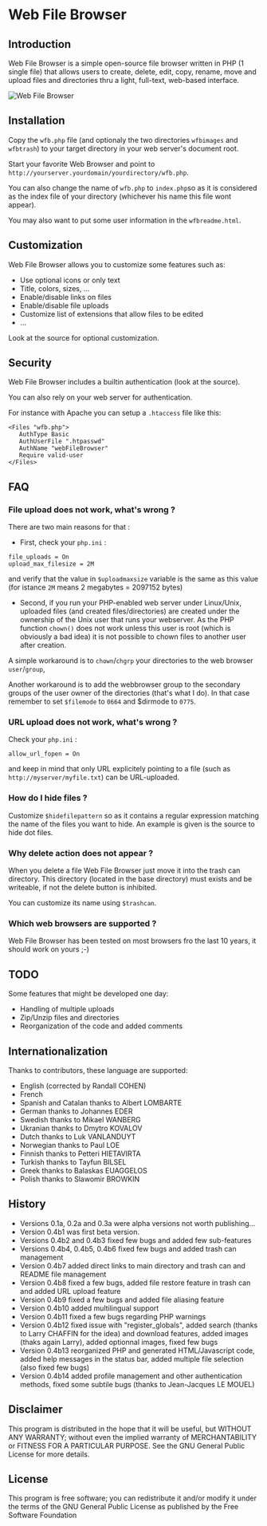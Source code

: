 Web File Browser
================

Introduction
------------

Web File Browser is a simple open-source file browser written in PHP (1 single file)
that allows users to create, delete, edit, copy, rename, move and upload files and
directories thru a light, full-text, web-based interface.

![Web File Browser](https://raw.github.com/cgdave/webfilebrowser/master/snaphost.jpg)

Installation
------------

Copy the `wfb.php` file (and optionaly the two directories `wfbimages` and `wfbtrash`) to your target
directory in your web server's document root.

Start your favorite Web Browser and point to `http://yourserver.yourdomain/yourdirectory/wfb.php`.

You can also change the name of `wfb.php` to `index.php`so as it is considered as the index file of your directory
(whichever his name this file wont appear).

You may also want to put some user information in the `wfbreadme.html`.

Customization
-------------

Web File Browser allows you to customize some features such as:

- Use optional icons or only text
- Title, colors, sizes, ...
- Enable/disable links on files
- Enable/disable file uploads
- Customize list of extensions that allow files to be edited
- ...

Look at the source for optional customization.

Security
--------

Web File Browser includes a builtin authentication (look at the source).

You can also rely on your web server for authentication. 

For instance with Apache you can setup a `.htaccess` file like this:

```plain
<Files "wfb.php">
   AuthType Basic
   AuthUserFile ".htpasswd"
   AuthName "webFileBrowser"
   Require valid-user
</Files>
```
 
FAQ
---

### File upload does not work, what's wrong ?

There are two main reasons for that : 

- First, check your `php.ini` : 
```
file_uploads = On 
upload_max_filesize = 2M 
```

and verify that the value in `$uploadmaxsize` variable is the same as this value
(for istance `2M` means 2 megabytes = 2097152 bytes) 

- Second, if you run your PHP-enabled web server under Linux/Unix, uploaded files (and created files/directories)
are created under the ownership of the Unix user that runs your webserver. 
As the PHP function `chown()` does not work unless this user is root (which is obviously a bad idea)
it is not possible to chown files to another user after creation. 

A simple workaround is to `chown`/`chgrp` your directories to the web browser `user`/`group`, 

Another workaround is to add the webbrowser group to the secondary groups of the user owner of the directories (that's what I do).
In that case remember to set `$filemode` to `0664` and $dirmode to `0775`. 

### URL upload does not work, what's wrong ? 

Check your `php.ini` : 

```
allow_url_fopen = On
```

and keep in mind that only URL explicitely pointing to a file (such as `http://myserver/myfile.txt`) can be URL-uploaded. 

### How do I hide files ? 

Customize `$hidefilepattern` so as it contains a regular expression matching the name of the files you want to hide. 
An example is given is the source to hide dot files. 

### Why delete action does not appear ? 

When you delete a file Web File Browser just move it into the trash can directory. This directory (located in the base directory)
must exists and be writeable, if not the delete button is inhibited. 

You can customize its name using `$trashcan`. 

### Which web browsers are supported ? 

Web File Browser has been tested on most browsers fro the last 10 years, it should work on yours ;-)

TODO
----

Some features that might be developed one day:

- Handling of multiple uploads
- Zip/Unzip files and directories
- Reorganization of the code and added comments

Internationalization
--------------------

Thanks to contributors, these language are supported:

- English (corrected by Randall COHEN)
- French
- Spanish and Catalan thanks to Albert LOMBARTE
- German thanks to Johannes EDER
- Swedish thanks to Mikael WANBERG
- Ukranian thanks to Dmytro KOVALOV
- Dutch thanks to Luk VANLANDUYT
- Norwegian thanks to Paul LOE
- Finnish thanks to Petteri HIETAVIRTA
- Turkish thanks to Tayfun BILSEL
- Greek thanks to Balaskas EUAGGELOS
- Polish thanks to Slawomir BROWKIN

History
-------

- Versions 0.1a, 0.2a and 0.3a were alpha versions not worth publishing...
- Version 0.4b1 was first beta version.
- Versions 0.4b2 and 0.4b3 fixed few bugs and added few sub-features
- Versions 0.4b4, 0.4b5, 0.4b6 fixed few bugs and added trash can management
- Version 0.4b7 added direct links to main directory and trash can and README file management
- Version 0.4b8 fixed a few bugs, added file restore feature in trash can and added URL upload feature
- Version 0.4b9 fixed a few bugs and added file aliasing feature
- Version 0.4b10 added multilingual support
- Version 0.4b11 fixed a few bugs regarding PHP warnings
- Version 0.4b12 fixed issue with "register_globals", added search (thanks to Larry CHAFFIN for the idea) and download features, added images (thaks again Larry), added optionnal images, fixed few bugs
- Version 0.4b13 reorganized PHP and generated HTML/Javascript code, added help messages in the status bar, added multiple file selection (also fixed few bugs) 
- Version 0.4b14 added profile management and other authentication methods, fixed some subtile bugs (thanks to Jean-Jacques LE MOUEL) 
 
Disclaimer
---------

This program is distributed in the hope that it will be useful, but WITHOUT ANY WARRANTY; 
without even the implied warranty of MERCHANTABILITY or FITNESS FOR A PARTICULAR PURPOSE. 
See the GNU General Public License for more details. 

License
-------

This program is free software; you can redistribute it and/or modify it under the terms of 
the GNU General Public License as published by the Free Software Foundation
